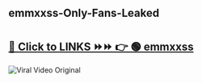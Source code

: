 
 ## emmxxss-Only-Fans-Leaked

# <h2><a href="https://clipsfans.com/emmxxss&ref=git">🔗 Click to LINKS ⏩⏩ 👉 🟢 emmxxss </a></h2>

<a href="https://clipsfans.com/emmxxss&ref=git" rel="nofollow" data-target="animated-image.originalLink"><img src="https://i.ibb.co.com/xMMVF88/686577567.gif" alt="Viral Video Original" style="max-width: 100%; display: inline-block;" data-target="animated-image.originalImage"></a>
